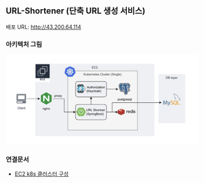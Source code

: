 ## URL-Shortener (단축 URL 생성 서비스)
배포 URL: http://43.200.64.114
### 아키텍처 그림
![img](doc/img/architecture.jpg)
### 연결문서
* [EC2 k8s 클러스터 구성](doc/kubernetes.md)